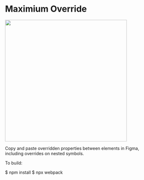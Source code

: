# Maximium Override

<img src="./maximum_override_logo_2x.png" width="400" />

Copy and paste overridden properties between elements in Figma, including overrides on nested symbols.

To build:

$ npm install
$ npx webpack
